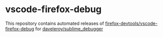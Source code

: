 # vscode-firefox-debug

This repository contains automated releases of [firefox-devtools/vscode-firefox-debug](https://github.com/firefox-devtools/vscode-firefox-debug) for [daveleroy/sublime_debugger](https://github.com/daveleroy/sublime_debugger)
